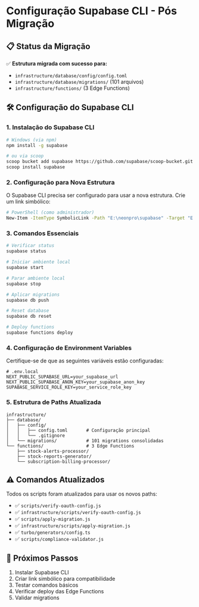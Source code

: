 # Configuração Supabase CLI - Pós Migração

## 📋 Status da Migração

✅ **Estrutura migrada com sucesso para:**

- `infrastructure/database/config/config.toml`
- `infrastructure/database/migrations/` (101 arquivos)
- `infrastructure/functions/` (3 Edge Functions)

## 🛠️ Configuração do Supabase CLI

### 1. Instalação do Supabase CLI

```bash
# Windows (via npm)
npm install -g supabase

# ou via scoop
scoop bucket add supabase https://github.com/supabase/scoop-bucket.git
scoop install supabase
```

### 2. Configuração para Nova Estrutura

O Supabase CLI precisa ser configurado para usar a nova estrutura. Crie um link simbólico:

```bash
# PowerShell (como administrador)
New-Item -ItemType SymbolicLink -Path "E:\neonpro\supabase" -Target "E:\neonpro\infrastructure\database\config"
```

### 3. Comandos Essenciais

```bash
# Verificar status
supabase status

# Iniciar ambiente local
supabase start

# Parar ambiente local
supabase stop

# Aplicar migrations
supabase db push

# Reset database
supabase db reset

# Deploy functions
supabase functions deploy
```

### 4. Configuração de Environment Variables

Certifique-se de que as seguintes variáveis estão configuradas:

```env
# .env.local
NEXT_PUBLIC_SUPABASE_URL=your_supabase_url
NEXT_PUBLIC_SUPABASE_ANON_KEY=your_supabase_anon_key
SUPABASE_SERVICE_ROLE_KEY=your_service_role_key
```

### 5. Estrutura de Paths Atualizada

```
infrastructure/
├── database/
│   ├── config/
│   │   ├── config.toml       # Configuração principal
│   │   └── .gitignore
│   └── migrations/           # 101 migrations consolidadas
└── functions/                # 3 Edge Functions
    ├── stock-alerts-processor/
    ├── stock-reports-generator/
    └── subscription-billing-processor/
```

## ⚠️ Comandos Atualizados

Todos os scripts foram atualizados para usar os novos paths:

- ✅ `scripts/verify-oauth-config.js`
- ✅ `infrastructure/scripts/verify-oauth-config.js`
- ✅ `scripts/apply-migration.js`
- ✅ `infrastructure/scripts/apply-migration.js`
- ✅ `turbo/generators/config.ts`
- ✅ `scripts/compliance-validator.js`

## 🔄 Próximos Passos

1. Instalar Supabase CLI
2. Criar link simbólico para compatibilidade
3. Testar comandos básicos
4. Verificar deploy das Edge Functions
5. Validar migrations
